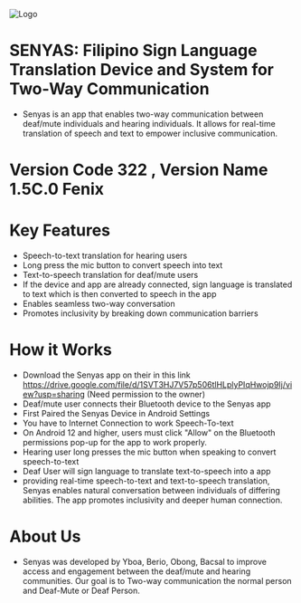 ![Logo](https://github.com/Berstv/Senyas/assets/93643165/1209dfad-b089-4803-82ac-25d948aed88c)

# SENYAS: Filipino Sign Language Translation Device and System for Two-Way Communication 
 - Senyas is an app that enables two-way communication between deaf/mute individuals and hearing individuals. It allows for real-time translation of speech and text to empower inclusive communication.
# Version Code 322 , Version Name 1.5C.0 Fenix
# Key Features
  - Speech-to-text translation for hearing users
  - Long press the mic button to convert speech into text
  - Text-to-speech translation for deaf/mute users
  - If the device and app are already connected, sign language is translated to text which is then converted to speech in the app
  - Enables seamless two-way conversation
  - Promotes inclusivity by breaking down communication barriers
# How it Works
 - Download the Senyas app on their in this link https://drive.google.com/file/d/1SVT3HJ7V57p506tlHLplyPIqHwojp9Ij/view?usp=sharing (Need permission to the owner)
 - Deaf/mute user connects their Bluetooth device to the Senyas app
 - First Paired the Senyas Device in Android Settings
 - You have to Internet Connection to work Speech-To-text
 - On Android 12 and higher, users must click "Allow" on the Bluetooth permissions pop-up for the app to work properly.
 - Hearing user long presses the mic button when speaking to convert speech-to-text
 - Deaf User will sign language to translate text-to-speech into a app
- providing real-time speech-to-text and text-to-speech translation, Senyas enables natural conversation between individuals of differing abilities. The app promotes inclusivity and deeper human connection.

# About Us
 - Senyas was developed by Yboa, Berio, Obong, Bacsal to improve access and engagement between the deaf/mute and hearing communities. Our goal is to Two-way communication the normal person and Deaf-Mute or Deaf Person.
